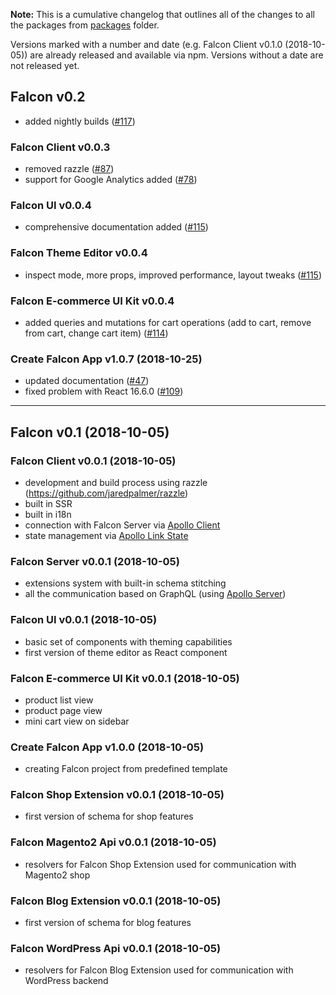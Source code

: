 **Note:** This is a cumulative changelog that outlines all of the changes to all the packages from [packages](./packages) folder.

Versions marked with a number and date (e.g. Falcon Client v0.1.0 (2018-10-05)) are already released and available via npm. Versions without a date are not released yet.

## Falcon v0.2

- added nightly builds ([#117](https://github.com/deity-io/falcon/pull/117))

### Falcon Client v0.0.3

- removed razzle ([#87](https://github.com/deity-io/falcon/pull/87))
- support for Google Analytics added ([#78](https://github.com/deity-io/falcon/pull/78))

### Falcon UI v0.0.4

- comprehensive documentation added ([#115](https://github.com/deity-io/falcon/pull/115))

### Falcon Theme Editor v0.0.4

- inspect mode, more props, improved performance, layout tweaks ([#115](https://github.com/deity-io/falcon/pull/115))

### Falcon E-commerce UI Kit v0.0.4

- added queries and mutations for cart operations (add to cart, remove from cart, change cart item) ([#114](https://github.com/deity-io/falcon/pull/114))

### Create Falcon App v1.0.7 (2018-10-25)

- updated documentation ([#47](https://github.com/deity-io/falcon/pull/47))
- fixed problem with React 16.6.0 ([#109](https://github.com/deity-io/falcon/pull/109))

---

## Falcon v0.1 (2018-10-05)

### Falcon Client v0.0.1 (2018-10-05)

- development and build process using razzle (https://github.com/jaredpalmer/razzle)
- built in SSR
- built in i18n
- connection with Falcon Server via [Apollo Client](https://www.apollographql.com/docs/react/)
- state management via [Apollo Link State](https://www.apollographql.com/docs/link/links/state.html)

### Falcon Server v0.0.1 (2018-10-05)

- extensions system with built-in schema stitching
- all the communication based on GraphQL (using [Apollo Server](https://www.apollographql.com/docs/apollo-server/))

### Falcon UI v0.0.1 (2018-10-05)

- basic set of components with theming capabilities
- first version of theme editor as React component

### Falcon E-commerce UI Kit v0.0.1 (2018-10-05)

- product list view
- product page view
- mini cart view on sidebar

### Create Falcon App v1.0.0 (2018-10-05)

- creating Falcon project from predefined template

### Falcon Shop Extension v0.0.1 (2018-10-05)

- first version of schema for shop features

### Falcon Magento2 Api v0.0.1 (2018-10-05)

- resolvers for Falcon Shop Extension used for communication with Magento2 shop

### Falcon Blog Extension v0.0.1 (2018-10-05)

- first version of schema for blog features

### Falcon WordPress Api v0.0.1 (2018-10-05)

- resolvers for Falcon Blog Extension used for communication with WordPress backend
